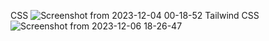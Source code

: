 CSS
![Screenshot from 2023-12-04 00-18-52](https://github.com/wylieaj/incomeTaxCalc/assets/121959169/1f11bb65-fd22-4dd1-8770-f483cae07cf8)
Tailwind CSS
![Screenshot from 2023-12-06 18-26-47](https://github.com/wylieaj/incomeTaxCalc/assets/121959169/bceb244c-602f-42bb-b901-d0ea175afaa8)
